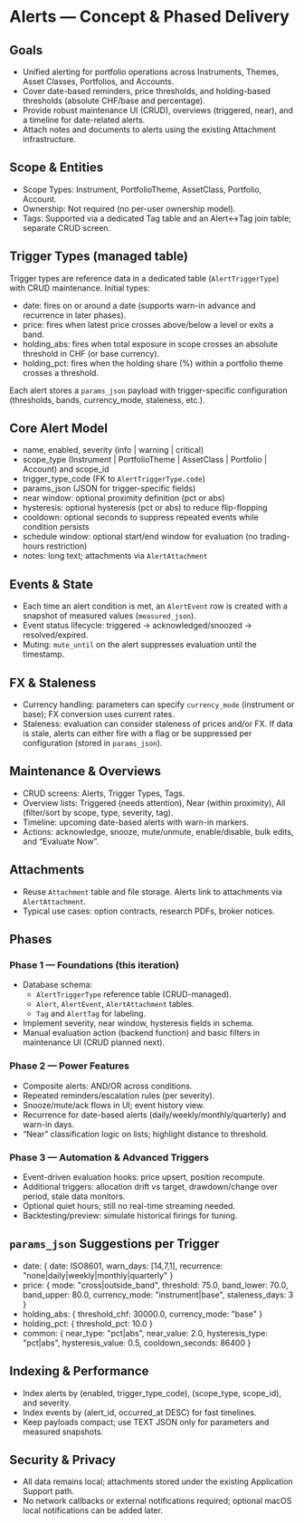 # Alerts — Concept & Phased Delivery

## Goals
- Unified alerting for portfolio operations across Instruments, Themes, Asset Classes, Portfolios, and Accounts.
- Cover date-based reminders, price thresholds, and holding-based thresholds (absolute CHF/base and percentage).
- Provide robust maintenance UI (CRUD), overviews (triggered, near), and a timeline for date-related alerts.
- Attach notes and documents to alerts using the existing Attachment infrastructure.

## Scope & Entities
- Scope Types: Instrument, PortfolioTheme, AssetClass, Portfolio, Account.
- Ownership: Not required (no per-user ownership model).
- Tags: Supported via a dedicated Tag table and an Alert↔Tag join table; separate CRUD screen.

## Trigger Types (managed table)
Trigger types are reference data in a dedicated table (`AlertTriggerType`) with CRUD maintenance. Initial types:
- date: fires on or around a date (supports warn-in advance and recurrence in later phases).
- price: fires when latest price crosses above/below a level or exits a band.
- holding_abs: fires when total exposure in scope crosses an absolute threshold in CHF (or base currency).
- holding_pct: fires when the holding share (%) within a portfolio theme crosses a threshold.

Each alert stores a `params_json` payload with trigger-specific configuration (thresholds, bands, currency_mode, staleness, etc.).

## Core Alert Model
- name, enabled, severity (info | warning | critical)
- scope_type (Instrument | PortfolioTheme | AssetClass | Portfolio | Account) and scope_id
- trigger_type_code (FK to `AlertTriggerType.code`)
- params_json (JSON for trigger-specific fields)
- near window: optional proximity definition (pct or abs)
- hysteresis: optional hysteresis (pct or abs) to reduce flip-flopping
- cooldown: optional seconds to suppress repeated events while condition persists
- schedule window: optional start/end window for evaluation (no trading-hours restriction)
- notes: long text; attachments via `AlertAttachment`

## Events & State
- Each time an alert condition is met, an `AlertEvent` row is created with a snapshot of measured values (`measured_json`).
- Event status lifecycle: triggered → acknowledged/snoozed → resolved/expired.
- Muting: `mute_until` on the alert suppresses evaluation until the timestamp.

## FX & Staleness
- Currency handling: parameters can specify `currency_mode` (instrument or base); FX conversion uses current rates.
- Staleness: evaluation can consider staleness of prices and/or FX. If data is stale, alerts can either fire with a flag or be suppressed per configuration (stored in `params_json`).

## Maintenance & Overviews
- CRUD screens: Alerts, Trigger Types, Tags.
- Overview lists: Triggered (needs attention), Near (within proximity), All (filter/sort by scope, type, severity, tag).
- Timeline: upcoming date-based alerts with warn-in markers.
- Actions: acknowledge, snooze, mute/unmute, enable/disable, bulk edits, and “Evaluate Now”.

## Attachments
- Reuse `Attachment` table and file storage. Alerts link to attachments via `AlertAttachment`.
- Typical use cases: option contracts, research PDFs, broker notices.

## Phases

### Phase 1 — Foundations (this iteration)
- Database schema:
  - `AlertTriggerType` reference table (CRUD-managed).
  - `Alert`, `AlertEvent`, `AlertAttachment` tables.
  - `Tag` and `AlertTag` for labeling.
- Implement severity, near window, hysteresis fields in schema.
- Manual evaluation action (backend function) and basic filters in maintenance UI (CRUD planned next).

### Phase 2 — Power Features
- Composite alerts: AND/OR across conditions.
- Repeated reminders/escalation rules (per severity).
- Snooze/mute/ack flows in UI; event history view.
- Recurrence for date-based alerts (daily/weekly/monthly/quarterly) and warn-in days.
- “Near” classification logic on lists; highlight distance to threshold.

### Phase 3 — Automation & Advanced Triggers
- Event-driven evaluation hooks: price upsert, position recompute.
- Additional triggers: allocation drift vs target, drawdown/change over period, stale data monitors.
- Optional quiet hours; still no real-time streaming needed.
- Backtesting/preview: simulate historical firings for tuning.

## `params_json` Suggestions per Trigger
- date: { date: ISO8601, warn_days: [14,7,1], recurrence: "none|daily|weekly|monthly|quarterly" }
- price: { mode: "cross|outside_band", threshold: 75.0, band_lower: 70.0, band_upper: 80.0, currency_mode: "instrument|base", staleness_days: 3 }
- holding_abs: { threshold_chf: 30000.0, currency_mode: "base" }
- holding_pct: { threshold_pct: 10.0 }
- common: { near_type: "pct|abs", near_value: 2.0, hysteresis_type: "pct|abs", hysteresis_value: 0.5, cooldown_seconds: 86400 }

## Indexing & Performance
- Index alerts by (enabled, trigger_type_code), (scope_type, scope_id), and severity.
- Index events by (alert_id, occurred_at DESC) for fast timelines.
- Keep payloads compact; use TEXT JSON only for parameters and measured snapshots.

## Security & Privacy
- All data remains local; attachments stored under the existing Application Support path.
- No network callbacks or external notifications required; optional macOS local notifications can be added later.

